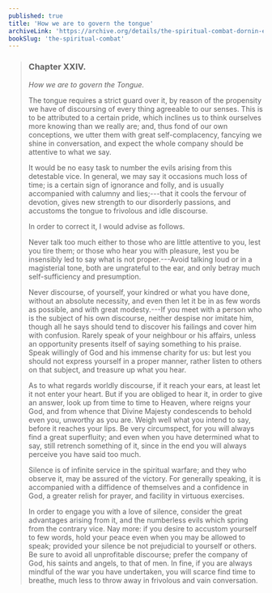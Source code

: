 ```yaml
---
published: true
title: 'How we are to govern the tongue'
archiveLink: 'https://archive.org/details/the-spiritual-combat-dornin-edition/page/95?view=theater'
bookSlug: 'the-spiritual-combat'
---
```


> ### Chapter XXIV.
>
> *How we are to govern the Tongue.*
>
> The tongue requires a strict guard over it, by reason of the propensity we have of discoursing of every thing agreeable to our senses. This is to be attributed to a certain pride, which inclines us to think ourselves more knowing than we really are; and, thus fond of our own conceptions, we utter them with great self-complacency, fancying we shine in conversation, and expect the whole company should be attentive to what we say.
>
> It would be no easy task to number the evils arising from this detestable vice. In general, we may say it occasions much loss of time; is a certain sign of ignorance and folly, and is usually accompanied with calumny and lies;---that it cools the fervour of devotion, gives new strength to our disorderly passions, and accustoms the tongue to frivolous and idle discourse.
>
> In order to correct it, I would advise as follows.
>
> Never talk too much either to those who are little attentive to you, lest you tire them; or those who hear you with pleasure, lest you be insensibly led to say what is not proper.---Avoid talking loud or in a magisterial tone, both are ungrateful to the ear, and only betray much self-sufficiency and presumption.
>
> Never discourse, of yourself, your kindred or what you have done, without an absolute necessity, and even then let it be in as few words as possible, and with great modesty.---If you meet with a person who is the subject of his own discourse, neither despise nor imitate him, though all he says should tend to discover his failings and cover him with confusion. Rarely speak of your neighbour or his affairs, unless an opportunity presents itself of saying something to his praise. Speak willingly of God and his immense charity for us: but lest you should not express yourself in a proper manner, rather listen to others on that subject, and treasure up what you hear.
>
> As to what regards worldly discourse, if it reach your ears, at least let it not enter your heart. But if you are obliged to hear it, in order to give an answer, look up from time to time to Heaven, where reigns your God, and from whence that Divine Majesty condescends to behold even you, unworthy as you are. Weigh well what you intend to say, before it reaches your lips. Be very circumspect, for you will always find a great superfluity; and even when you have determined what to say, still retrench something of it, since in the end you will always perceive you have said too much.
>
> Silence is of infinite service in the spiritual warfare; and they who observe it, may be assured of the victory. For generally speaking, it is accompanied with a diffidence of themselves and a confidence in God, a greater relish for prayer, and facility in virtuous exercises.
>
> In order to engage you with a love of silence, consider the great advantages arising from it, and the numberless evils which spring from the contrary vice. Nay more: if you desire to accustom yourself to few words, hold your peace even when you may be allowed to speak; provided your silence be not prejudicial to yourself or others. Be sure to avoid all unprofitable discourse; prefer the company of God, his saints and angels, to that of men. In fine, if you are always mindful of the war you have undertaken, you will scarce find time to breathe, much less to throw away in frivolous and vain conversation.
